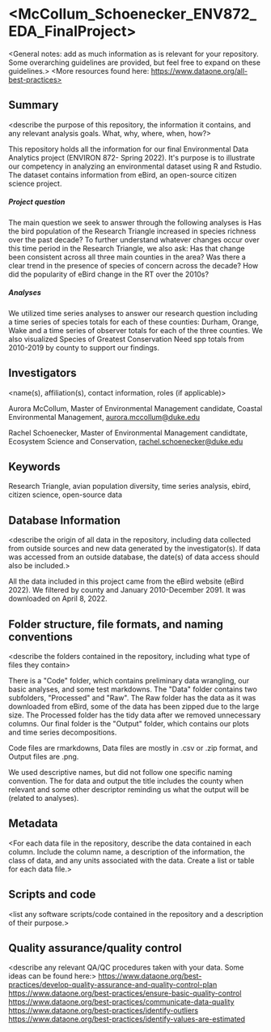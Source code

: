   # <McCollum_Schoenecker_ENV872_EDA_FinalProject>

<General notes: add as much information as is relevant for your repository. Some overarching guidelines are provided, but feel free to expand on these guidelines.>
<More resources found here: https://www.dataone.org/all-best-practices>
<Delete the text inside the brackets when formatting your file.>

## Summary

<describe the purpose of this repository, the information it contains, and any relevant analysis goals. What, why, where, when, how?>

This repository holds all the information for our final Environmental Data Analytics project (ENVIRON 872- Spring 2022). It's purpose is to illustrate our competency in analyzing an environmental dataset using R and Rstudio. The dataset contains information from eBird, an open-source citizen science project.

##### Project question
  The main question we seek to answer through the following analyses is Has the bird population of the Research Triangle increased in species richness over the past decade? To further understand whatever changes occur over this time period in the Research Triangle, we also ask: Has that change been consistent across all three main counties in the area? Was there a clear trend in the presence of species of concern across the decade? How did the popularity of eBird change in the RT over the 2010s? 
  
##### Analyses
  We utilized time series analyses to answer our research question including a time series of species totals for each of these counties: Durham, Orange, Wake and a time series of observer totals for each of the three counties. We also visualized Species of Greatest Conservation Need spp totals from 2010-2019 by county to support our findings. 
  
## Investigators
<name(s), affiliation(s), contact information, roles (if applicable)>

Aurora McCollum, Master of Environmental Management candidate, Coastal Environmental Management, aurora.mccollum@duke.edu 

Rachel Schoenecker, Master of Environmental Management candidtate, Ecosystem Science and Conservation, rachel.schoenecker@duke.edu

## Keywords
<add relevant keywords here>

Research Triangle, avian population diversity, time series analysis, ebird, citizen science, open-source data 

## Database Information

<describe the origin of all data in the repository, including data collected from outside sources and new data generated by the investigator(s). If data was accessed from an outside database, the date(s) of data access should also be included.>

All the data included in this project came from the eBird website (eBird 2022). We filtered by county and January 2010-December 2091. It was downloaded on April 8, 2022. 

## Folder structure, file formats, and naming conventions 

<describe the folders contained in the repository, including what type of files they contain>

There is a "Code" folder, which contains preliminary data wrangling, our basic analyses, and some test markdowns. The "Data" folder contains two subfolders, "Processed" and "Raw". The Raw folder has the data as it was downloaded from eBird, some of the data has been zipped due to the large size. The Processed folder has the tidy data after we removed unnecessary columns. Our final folder is the "Output" folder, which contains our plots and time series decompositions. 

<describe the formats of files for the various purposes contained in the repository>

Code files are rmarkdowns, Data files are mostly in .csv or .zip format, and Output files are .png. 

<describe your file naming conventions>

We used descriptive names, but did not follow one specific naming convention. The for data and output the title includes the county when relevant and some other descriptor reminding us what the output will be (related to analyses). 

## Metadata

<For each data file in the repository, describe the data contained in each column. Include the column name, a description of the information, the class of data, and any units associated with the data. Create a list or table for each data file.> 

## Scripts and code

<list any software scripts/code contained in the repository and a description of their purpose.>

## Quality assurance/quality control

<describe any relevant QA/QC procedures taken with your data. Some ideas can be found here:>
<https://www.dataone.org/best-practices/develop-quality-assurance-and-quality-control-plan>
<https://www.dataone.org/best-practices/ensure-basic-quality-control>
<https://www.dataone.org/best-practices/communicate-data-quality>
<https://www.dataone.org/best-practices/identify-outliers>
<https://www.dataone.org/best-practices/identify-values-are-estimated>
